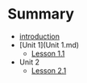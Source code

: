 # Summary

* [introduction](README.md)
* [Unit 1](Unit 1.md)
   * [Lesson 1.1](lesson_11.md)
* Unit 2
   * [Lesson 2.1](lesson_21.md)

